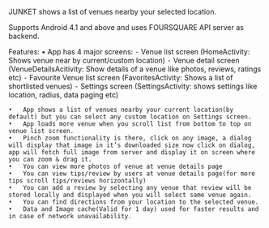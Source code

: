 JUNKET shows a list of venues nearby your selected location.

Supports Android 4.1 and above and uses FOURSQUARE API server as backend.

Features: 
	•	App has 4  major screens:
      ⁃	Venue list screen (HomeActivity: Shows venue near by current/custom location)
      ⁃	Venue detail screen (VenueDetailsAcitivity: Show details of a venue like photos, reviews, ratings etc)
      ⁃	Favourite Venue list screen (FavoritesActivity: Shows a list of shortlisted venues)
      ⁃	Settings screen (SettingsActivity: shows settings like location, radius, data paging etc)
      
	•	App shows a list of venues nearby your current location(by default) but you can select any custom location on Settings screen.
	•	App loads more venue when you scroll list from bottom to top on venue list screen.
	•	Pinch zoom functionality is there, click on any image, a dialog will display that image in it’s downloaded size now click on dialog, app will fetch full image from server and display it on screen where you can zoom & drag it.
	•	You can view more photos of venue at venue details page
	•	You can view tips/review by users at venue details page(for more tips scroll tips/reviews horizontally)
	•	You can add a review by selecting any venue that review will be stored locally and displayed when you will select same venue again.
	•	You can find directions from your location to the selected venue.
	•	Data and Image cache(Valid for 1 day) used for faster results and in case of network unavailability.
